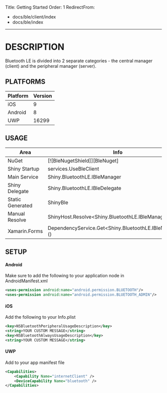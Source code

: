 Title: Getting Started
Order: 1
RedirectFrom: 
- docs/ble/client/index
- docs/ble/index
---

# DESCRIPTION

Bluetooth LE is divided into 2 separate categories - the central manager (client) and the peripheral manager (server). 


## PLATFORMS

|Platform|Version|
|--------|-------|
|iOS|9|
|Android|8|
|UWP|16299|

## USAGE

|Area|Info|
|----|----|
|NuGet| [![BleNugetShield]][BleNuget] |
|Shiny Startup|services.UseBleClient|
|Main Service|Shiny.BluetoothLE.IBleManager|
|Shiny Delegate|Shiny.BluetoothLE.IBleDelegate|
|Static Generated|ShinyBle|
|Manual Resolve|ShinyHost.Resolve<Shiny.BluetoothLE.IBleManager>()|
|Xamarin.Forms|DependencyService.Get<Shiny.BluetoothLE.IBleManager>>()|


## SETUP

#### Android
Make sure to add the following to your application node in AndroidManifest.xml
```xml
<uses-permission android:name="android.permission.BLUETOOTH"/>
<uses-permission android:name="android.permission.BLUETOOTH_ADMIN"/>
```


#### iOS
Add the following to your Info.plist
```xml
<key>NSBluetoothPeripheralUsageDescription</key>
<string>YOUR CUSTOM MESSAGE</string>
<key>NSBluetoothAlwaysUsageDescription</key>
<string>YOUR CUSTOM MESSAGE</string>
```

#### UWP
Add to your app manifest file
```xml
<Capabilities>
    <Capability Name="internetClient" />
    <DeviceCapability Name="bluetooth" />
</Capabilities>
```

<?! Include "../../../nuget.md" /?>